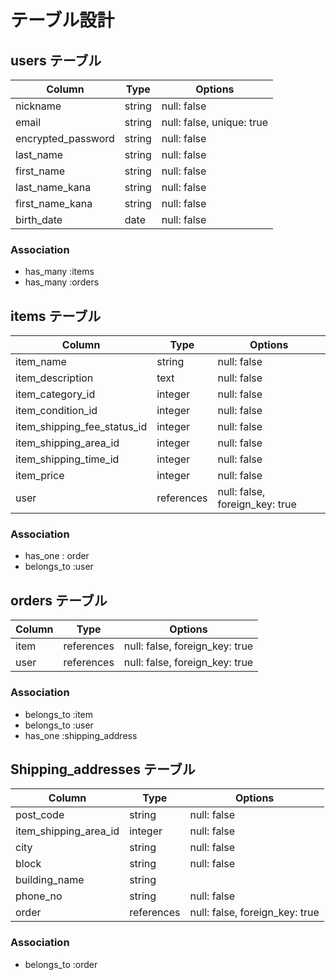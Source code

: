 # テーブル設計

## users テーブル

| Column               | Type   | Options     |
| ------------------   | ------ | ----------- |
| nickname             | string | null: false |
| email                | string | null: false, unique: true |
| encrypted_password   | string | null: false |
| last_name            | string | null: false |
| first_name           | string | null: false |
| last_name_kana       | string | null: false |
| first_name_kana      | string | null: false |
| birth_date           | date   | null: false |

### Association

- has_many :items
- has_many :orders

## items テーブル

|     Column                 | Type    | Options     |
|     ------                 | ------  | ----------- |
| item_name                  | string  | null: false |
| item_description           | text    | null: false |
| item_category_id           | integer | null: false |   
| item_condition_id          | integer | null: false | 
| item_shipping_fee_status_id| integer | null: false | 
| item_shipping_area_id      | integer | null: false |
| item_shipping_time_id      | integer | null: false |
| item_price                 | integer | null: false |
| user | references | null: false, foreign_key: true |

### Association

- has_one : order
- belongs_to :user

## orders テーブル

| Column  | Type       | Options                        |
| ------- | ---------- | ------------------------------ |
| item    | references | null: false, foreign_key: true |
| user    | references | null: false, foreign_key: true |

### Association

- belongs_to :item
- belongs_to :user
- has_one    :shipping_address

## Shipping_addresses テーブル

| Column                | Type    | Options     |
| ------                | ------  | ----------- |
| post_code             | string  | null: false |
| item_shipping_area_id | integer | null: false |
| city                  | string  | null: false |
| block                 | string  | null: false |   
| building_name         | string  | 
| phone_no              | string | null: false | 
| order                 | references | null: false, foreign_key: true |

### Association
- belongs_to :order



